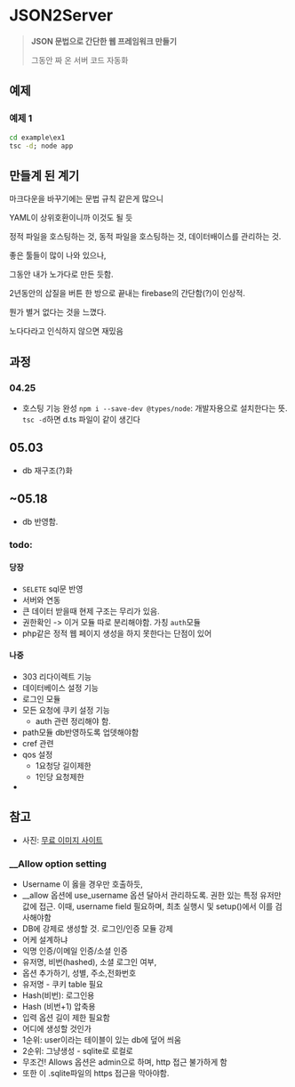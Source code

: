 # JSON2Server

> **JSON 문법으로 간단한 웹 프레임워크 만들기**
>
> 그동안 짜 온 서버 코드 자동화


## 예제
### 예제 1
```cmd
cd example\ex1
tsc -d; node app
```


## 만들계 된 계기

마크다운을 바꾸기에는 문법 규칙 같은게 많으니 

YAML이 상위호환이니까 이것도 될 듯

정적 파일을 호스팅하는 것, 동적 파일을 호스팅하는 것, 데이터배이스를 관리하는 것. 

좋은 툴들이 많이 나와 있으나,

그동안 내가 노가다로 만든 듯함.

2년동안의 삽질을 버튼 한 방으로 끝내는 firebase의 간단함(?)이 인상적.

뭔가 별거 없다는 것을 느꼈다.

노다다라고 인식하지 않으면 재밌음

## 과정

### 04.25
- 호스팅 기능 완성
`npm i --save-dev @types/node`: 개발자용으로 설치한다는 뜻.
`tsc -d`하면 d.ts 파일이 같이 생긴다

## 05.03
- db 재구조(?)화

## ~05.18
- db 반영함.

### todo:

#### 당장
- `SELETE` sql문 반영
- 서버와 연동
- 큰 데이터 받을때 현제 구조는 무리가 있음. 
- 권한확인 -> 이거 모듈 따로 분리해야함. 가칭  `auth`모듈
- php같은 정적 웹 페이지 생성을 하지 못한다는 단점이 있어


#### 나중
- 303 리다이렉트 기능
- 데이터베이스 설정 기능
- 로그인 모듈
- 모든 요청에 쿠키 설정 기능
    - auth 관련 정리해야 함.
- path모듈 db반영하도록 업뎃해야함
- cref 관련
- qos 설정
    - 1요청당 길이제한
    - 1인당 요청제한
- 

## 참고
- 사진: [무료 이미지 사이트](https://pixabay.com)


### __Allow option setting

- Username 이 옳을 경우만 호출하듯,
- __allow 옵션에 use_username  옵션 달아서 관리하도록. 권한 있는 특정 유저만 값에 접근. 이때, username field 필요하며, 최초 실행시 및 setup()에서 이를 검사해야함
- DB에 강제로 생성할 것. 로그인/인증 모듈 강제
- 어케 설계하냐
- 익명 인증/이메일 인증/소셜 인증
- 유저명, 비번(hashed), 소셜 로그인 여부, 
- 옵션 추가하기, 성별, 주소,전화번호
- 유저명 - 쿠키 table 필요
- Hash(비번): 로그인용
- Hash (비번+1) 압축용
- 입력 옵션 길이 제한 필요함
- 어디에 생성할 것인가
- 1순위: user이라는 테이블이 있는 db에 덮어 씌움
- 2순위: 그냥생성 - sqlite로 로컬로
- 무조건! Allows 옵션은 admin으로 하며, http 접근 불가하게 함
- 또한 이 .sqlite파일의 https 접근을 막아야함.